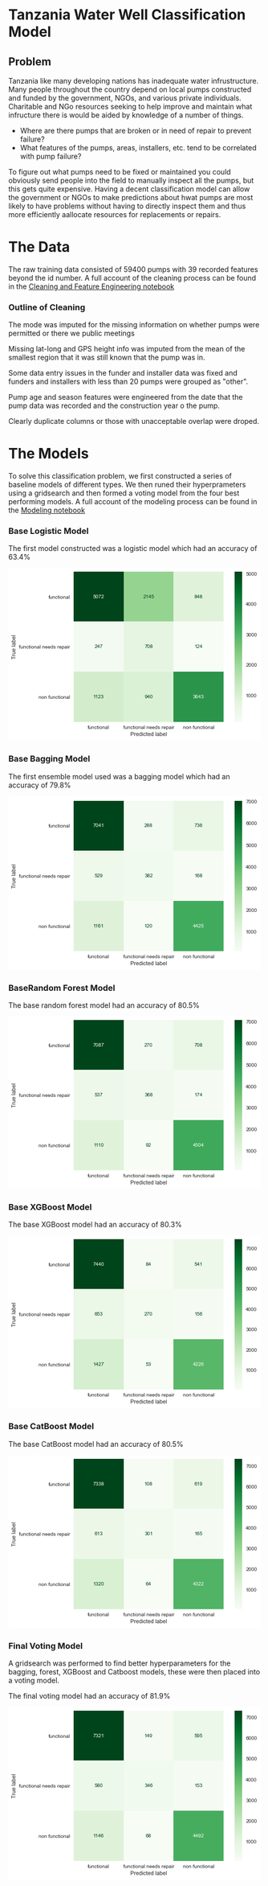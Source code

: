 # Tanzania Water Well Classification Model

## Problem

Tanzania like many developing nations has inadequate water infrustructure. Many people throughout the country depend on local pumps constructed and funded by the government, NGOs, and various private individuals. Charitable and NGo resources seeking to help improve and maintain what infructure there is would be aided by knowledge of a number of things.

* Where are there pumps that are broken or in need of repair to prevent failure?
* What features of the pumps, areas, installers, etc. tend to be correlated with pump failure?

To figure out what pumps need to be fixed or maintained you could obviously send people into the field to manually inspect all the pumps, but this gets quite expensive. Having a decent classification model can allow the government or NGOs to make predictions about hwat pumps are most likely to have problems without having to directly inspect them and thus more efficiently aallocate resources for replacements or repairs.

# The Data

The raw training data consisted of 59400 pumps with 39 recorded features beyond the id number. A full account of the cleaning process can be found in the [Cleaning and Feature Engineering notebook](./Cleaning_and_Feature_Engineering.ipynb)

### Outline of Cleaning
The mode was imputed for the missing information on whether pumps were permitted or there we public meetings

Missing lat-long and GPS height info was imputed from the mean of the smallest region that it was still known that the pump was in.

Some data entry issues in the funder and installer data was fixed and funders and installers with less than 20 pumps were grouped as "other".

Pump age and season features were engineered from the date that the pump data was recorded and the construction year o the pump.

Clearly duplicate columns or those with unacceptable overlap were droped.

# The Models

To solve this classification problem, we first constructed a series of baseline models of different types. We then runed their hyperprameters using a gridsearch and then formed a voting model from the four best performing models. A full account of the modeling process can be found in the [Modeling notebook](./Modeling.ipynb)

### Base Logistic Model
The first model constructed was a logistic model which had an accuracy of 63.4%

![logistic confusion matrix](images/base_weighted_logistic.png)

### Base Bagging Model
The first ensemble model used was a bagging model which had an accuracy of 79.8%

![bagged tree confusion matrix](images/base_bagging.png)

### BaseRandom Forest Model
The base random forest model had an accuracy of 80.5%

![random forest confusion matrix](images/base_random_forest.png)

### Base XGBoost Model
The base XGBoost model had an accuracy of 80.3%

![xgboost confusion matrix](images/base_xgboost.png)

### Base CatBoost Model
The base CatBoost model had an accuracy of 80.5%

![catboost confusion matrix](images/base_catboost.png)

### Final Voting Model
A gridsearch was performed to find better hyperparameters for the bagging, forest, XGBoost and Catboost models, these were then placed into a voting model.

The final voting model had an accuracy of 81.9%

![voting confusion matrix](images/base_voting.png)